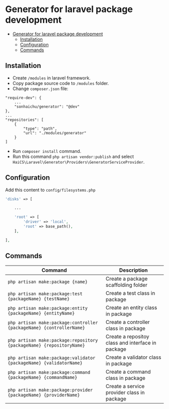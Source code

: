 # Generator for laravel package development

- [Generator for laravel package development](#generator-for-laravel-package-development)
  - [Installation](#installation)
  - [Configuration](#configuration)
  - [Commands](#commands)

## Installation

-   Create `/modules` in laravel framework.
-   Copy package source code to `/modules` folder.
-   Change `composer.json` file:

```
"require-dev": {
    ...
    "sonhaichu/generator": "@dev"
},
...
"repositories": [
    {
        "type": "path",
        "url": "./modules/generator"
    }
]
```

-   Run `composer install` command.
-   Run this command `php artisan vendor:publish` and select `HaiCS\Laravel\Generator\Providers\GeneratorServiceProvider`.

## Configuration

Add this content to `config/filesystems.php`

```php
'disks' => [

    ...

    'root' => [
        'driver' => 'local',
        'root' => base_path(),
    ],

],
```

## Commands

| Command                                                              | Description                                       |
| -------------------------------------------------------------------- | ------------------------------------------------- |
| `php artisan make:package {name}`                                    | Create a package scaffolding folder               |
| `php artisan make:package:test {packageName} {testName}`             | Create a test class in package                    |
| `php artisan make:package:entity {packageName} {entityName}`         | Create an entity class in package                 |
| `php artisan make:package:controller {packageName} {controllerName}` | Create a controller class in package              |
| `php artisan make:package:repository {packageName} {repositoryName}` | Create a repositoy class and interface in package |
| `php artisan make:package:validator {packageName} {validatorName}`   | Create a validator class in package               |
| `php artisan make:package:command {packageName} {commandName}`       | Create a command class in package                 |
| `php artisan make:package:provider {packageName} {providerName}`     | Create a service provider class in package        |
